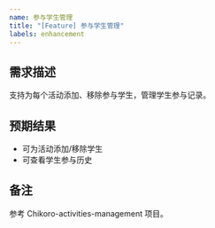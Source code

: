 ```yaml
---
name: 参与学生管理
title: "[Feature] 参与学生管理"
labels: enhancement
---
```


## 需求描述
支持为每个活动添加、移除参与学生，管理学生参与记录。

## 预期结果
- 可为活动添加/移除学生
- 可查看学生参与历史

## 备注
参考 Chikoro-activities-management 项目。
